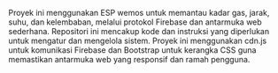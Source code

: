 Proyek ini menggunakan ESP wemos untuk memantau kadar gas, jarak, suhu, dan kelembaban, melalui protokol Firebase dan antarmuka web sederhana. Repositori ini mencakup kode dan instruksi yang diperlukan untuk mengatur dan mengelola sistem. Proyek ini menggunakan cdn.js untuk komunikasi Firebase dan Bootstrap untuk kerangka CSS guna memastikan antarmuka web yang responsif dan ramah pengguna.
